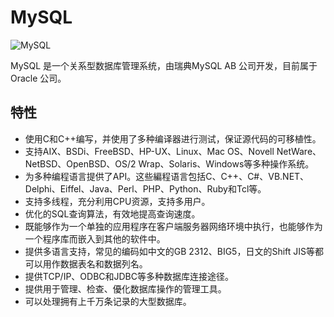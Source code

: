 # MySQL

![MySQL](https://upload.wikimedia.org/wikipedia/zh/6/62/MySQL.svg)

MySQL 是一个关系型数据库管理系统，由瑞典MySQL AB 公司开发，目前属于Oracle 公司。

## 特性

+ 使用C和C++编写，并使用了多种编译器进行测试，保证源代码的可移植性。
+ 支持AIX、BSDi、FreeBSD、HP-UX、Linux、Mac OS、Novell NetWare、NetBSD、OpenBSD、OS/2 Wrap、Solaris、Windows等多种操作系统。
+ 为多种编程语言提供了API。这些編程语言包括C、C++、C#、VB.NET、Delphi、Eiffel、Java、Perl、PHP、Python、Ruby和Tcl等。
+ 支持多线程，充分利用CPU资源，支持多用户。
+ 优化的SQL查询算法，有效地提高查询速度。
+ 既能够作为一个单独的应用程序在客户端服务器网络环境中执行，也能够作为一个程序库而嵌入到其他的软件中。
+ 提供多语言支持，常见的编码如中文的GB 2312、BIG5，日文的Shift JIS等都可以用作数据表名和数据列名。
+ 提供TCP/IP、ODBC和JDBC等多种数据库连接途径。
+ 提供用于管理、检查、優化数据库操作的管理工具。
+ 可以处理拥有上千万条记录的大型数据库。

